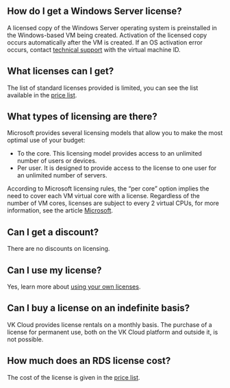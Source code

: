 ## How do I get a Windows Server license?

A licensed copy of the Windows Server operating system is preinstalled in the Windows-based VM being created. Activation of the licensed copy occurs automatically after the VM is created. If an OS activation error occurs, contact [technical support](/en/contacts) with the virtual machine ID.

## What licenses can I get?

The list of standard licenses provided is limited, you can see the list available in the [price list](https://cloud.vk.com/pricelist).

## What types of licensing are there?

Microsoft provides several licensing models that allow you to make the most optimal use of your budget:

- To the core. This licensing model provides access to an unlimited number of users or devices.
- Per user. It is designed to provide access to the license to one user for an unlimited number of servers.

According to Microsoft licensing rules, the “per core” option implies the need to cover each VM virtual core with a license. Regardless of the number of VM cores, licenses are subject to every 2 virtual CPUs, for more information, see the article [Microsoft](../../license/ms-lic/).

## Can I get a discount?

There are no discounts on licensing.

## Can I use my license?

Yes, learn more about [using your own licenses](../../license/ms-lic#migration_previously_purchased_licenses_to_vk_cloud).

## Can I buy a license on an indefinite basis?

VK Cloud provides license rentals on a monthly basis. The purchase of a license for permanent use, both on the VK Cloud platform and outside it, is not possible.

## How much does an RDS license cost?

The cost of the license is given in the [price list](https://cloud.vk.com/pricelist).

